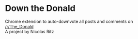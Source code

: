 Down the Donald
=================

Chrome extension to auto-downvote all posts and comments on <a href='https://www.reddit.com/r/The_Donald'>/r/The_Donald<a><br>
A project by Nicolas Ritz